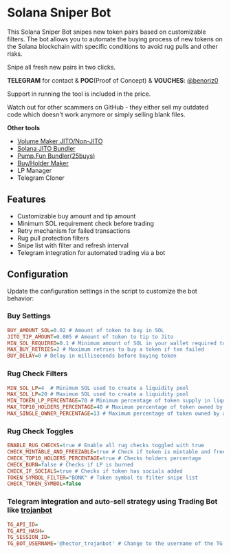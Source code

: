 # Solana Sniper Bot

This Solana Sniper Bot snipes new token pairs based on customizable filters. The bot allows you to automate the buying process of new tokens on the Solana blockchain with specific conditions to avoid rug pulls and other risks.

Snipe all fresh new pairs in two clicks.


**TELEGRAM** for contact & **POC**(Proof of Concept) & **VOUCHES**: [@benoriz0](https://t.me/benoriz0)

Support in running the tool is included in the price.

Watch out for other scammers on GitHub - they either sell my outdated code which doesn't work anymore or simply selling blank files.

**Other tools**
- [Volume Maker JITO/Non-JITO](https://github.com/bigmovers/solana-volume-bot)
- [Solana JITO Bundler](https://github.com/bigmovers/solana-bundle)
- [Pump.Fun Bundler(25buys)](https://github.com/bigmovers/pumpfun-bundler)
- [Buy/Holder Maker](https://github.com/bigmovers/solana-maker)
- LP Manager
- Telegram Cloner


## Features

- Customizable buy amount and tip amount
- Minimum SOL requirement check before trading
- Retry mechanism for failed transactions
- Rug pull protection filters
- Snipe list with filter and refresh interval
- Telegram integration for automated trading via a bot

## Configuration

Update the configuration settings in the script to customize the bot behavior:

### Buy Settings

```ini
BUY_AMOUNT_SOL=0.02 # Amount of token to buy in SOL
JITO_TIP_AMOUNT=0.005 # Amount of token to tip to Jito
MIN_SOL_REQUIRED=0.1 # Minimum amount of SOL in your wallet required to trade
MAX_BUY_RETRIES=2 # Maximum retries to buy a token if txn failed
BUY_DELAY=0 # Delay in milliseconds before buying token
```

### Rug Check Filters
```ini
MIN_SOL_LP=4  # Minimum SOL used to create a liquidity pool
MAX_SOL_LP=20 # Maximum SOL used to create a liquidity pool
MIN_TOKEN_LP_PERCENTAGE=70 # Minimum percentage of token supply in liquidity pool
MAX_TOP10_HOLDERS_PERCENTAGE=40 # Maximum percentage of token owned by top 10 holders excluding Raydium
MAX_SINGLE_OWNER_PERCENTAGE=13 # Maximum percentage of token owned by a single holder
```

### Rug Check Toggles
```ini
ENABLE_RUG_CHECKS=true # Enable all rug checks toggled with true
CHECK_MINTABLE_AND_FREEZABLE=true # Check if token is mintable and freezable
CHECK_TOP10_HOLDERS_PERCENTAGE=true # Checks holders percentage
CHECK_BURN=false # Checks if LP is burned
CHECK_IF_SOCIALS=true # Checks if token has socials added
TOKEN_SYMBOL_FILTER="BONK" # Token symbol to filter snipe list
CHECK_TOKEN_SYMBOL=false
```

### Telegram integration and auto-sell strategy using Trading Bot like [trojanbot](https://t.me/hector_trojanbot?start=r-benoriz0)
```ini
TG_API_ID=
TG_API_HASH=
TG_SESSION_ID=
TG_BOT_USERNAME='@hector_trojanbot' # Change to the username of the TG bot you are already logged in with
```




